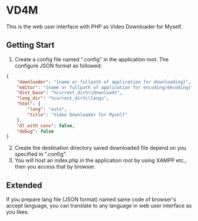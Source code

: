 # VD4M

This is the web user interface with PHP as Video Downloader for Myself.

## Getting Start

1. Create a config file named ".config" in the application root. The configure JSON format as followed:
```json
{
    "downloader": "{name or fullpath of application for downloading}",
    "editor": "{name or fullpath of application for encoding/decoding}",
    "dist_base": "%current_dir%\\downloads",
    "lang_dir": "%current_dir%\\langs",
    "html": {
        "lang": "auto",
        "title": "Video Downloader for Myself"
    },
    "dl_with_conv": false,
    "debug": false
}
```

2. Create the destination directory saved downloaded file depend on you specified in ".config".
3. You will host an index.php in the application root by using XAMPP etc., then you access that by browser.

## Extended

If you prepare lang file (JSON format) named same code of browser's accept language, you can translate to any language in web user interface as you likes.

